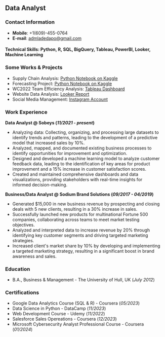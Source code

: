 ## Data Analyst

### Contact Information
- **Mobile**: +1(609)-455-0764
- **E-mail**: admladedapo@gmail.com

#### Technical Skills: Python, R, SQL, BigQuery, Tableau, PowerBI, Looker, Machine Learning

### Some Works & Projects
- Supply Chain Analysis: [Python Notebook on Kaggle](https://www.kaggle.com/ademolaadedapo/supply-chain-analysis-project)
- Forecasting Project: [Python Notebook on Kaggle](https://www.kaggle.com/ademolaadedapo/forecasting-project)
- WC2022 Team Efficiency Analysis: [Tableau Dashboard](https://public.tableau.com/views/WC2022TeamEfficiency/Dashboard1?:language=en-US&:display_count=n&:origin=viz_share_link)
- Website Data Analysis: [Looker Report](Davido_Music_Worldwide_(DMW)_Report.pdf)
- Social Media Management: [Instagram Account](https://www.instagram.com/dervinetech?igsh=dHFqMnY2NmpxOXE1)

  

### Work Experience
**Data Analyst @ Sobeys (_11/2021 - present_)**
- Analyzing data: Collecting, organizing, and processing large datasets to identify trends and patterns, leading to the development of a predictive model that increased sales by 10%.
- Analyzed, mapped, and documented existing business processes to identify opportunities for improvement and optimization.
- Designed and developed a machine learning model to analyze customer feedback data, leading to the identification of key areas for product improvement and a 15% increase in customer satisfaction scores.
- Created and maintained comprehensive dashboards and data visualizations, providing stakeholders with real-time insights for informed decision-making.

**Business/Data Analyst @ Sodium Brand Solutions (_09/2017 - 04/2019_)**
- Generated $15,000 in new business revenue by prospecting and closing deals with 5 new clients, resulting in a 30% increase in sales.
- Successfully launched new products for multinational Fortune 500 companies, collaborating across teams to meet market testing objectives.
- Analyzed and interpreted data to increase revenue by 20% through identifying key customer segments and driving targeted marketing strategies.
- Increased client's market share by 10% by developing and implementing a targeted marketing strategy, resulting in a significant boost in brand awareness and sales.


### Education
- B.A., Business & Management - The University of Hull, UK (_July 2012_)


### Certifications
- Google Data Analytics Course (SQL & R) - Coursera (_05/2023_)
- Data Science in Python - DataCamp (_11/2023_)
- Web Development Course - Udemy (_11/2022_)
- Salesforce Sales Opereations - Coursera (_12/2023_)
- Microsoft Cybersecurity Analyst Professional Course - Coursera (_01/2024_)
